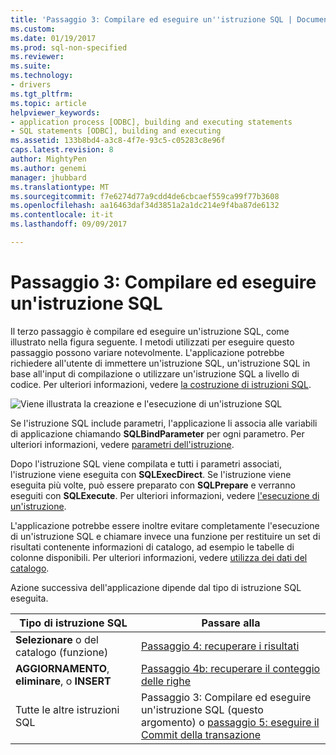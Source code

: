 ```yaml
---
title: 'Passaggio 3: Compilare ed eseguire un''istruzione SQL | Documenti Microsoft'
ms.custom: 
ms.date: 01/19/2017
ms.prod: sql-non-specified
ms.reviewer: 
ms.suite: 
ms.technology:
- drivers
ms.tgt_pltfrm: 
ms.topic: article
helpviewer_keywords:
- application process [ODBC], building and executing statements
- SQL statements [ODBC], building and executing
ms.assetid: 133b8bd4-a3c8-4f7e-93c5-c05283c8e96f
caps.latest.revision: 8
author: MightyPen
ms.author: genemi
manager: jhubbard
ms.translationtype: MT
ms.sourcegitcommit: f7e6274d77a9cdd4de6cbcaef559ca99f77b3608
ms.openlocfilehash: aa16463daf34d3851a2a1dc214e9f4ba87de6132
ms.contentlocale: it-it
ms.lasthandoff: 09/09/2017

---
```

# <a name="step-3-build-and-execute-an-sql-statement"></a>Passaggio 3: Compilare ed eseguire un'istruzione SQL
Il terzo passaggio è compilare ed eseguire un'istruzione SQL, come illustrato nella figura seguente. I metodi utilizzati per eseguire questo passaggio possono variare notevolmente. L'applicazione potrebbe richiedere all'utente di immettere un'istruzione SQL, un'istruzione SQL in base all'input di compilazione o utilizzare un'istruzione SQL a livello di codice. Per ulteriori informazioni, vedere [la costruzione di istruzioni SQL](../../../odbc/reference/develop-app/constructing-sql-statements.md).  
  
 ![Viene illustrata la creazione e l'esecuzione di un'istruzione SQL](../../../odbc/reference/develop-app/media/pr13.gif "pr13")  
  
 Se l'istruzione SQL include parametri, l'applicazione li associa alle variabili di applicazione chiamando **SQLBindParameter** per ogni parametro. Per ulteriori informazioni, vedere [parametri dell'istruzione](../../../odbc/reference/develop-app/statement-parameters.md).  
  
 Dopo l'istruzione SQL viene compilata e tutti i parametri associati, l'istruzione viene eseguita con **SQLExecDirect**. Se l'istruzione viene eseguita più volte, può essere preparato con **SQLPrepare** e verranno eseguiti con **SQLExecute**. Per ulteriori informazioni, vedere [l'esecuzione di un'istruzione](../../../odbc/reference/develop-app/executing-a-statement.md).  
  
 L'applicazione potrebbe essere inoltre evitare completamente l'esecuzione di un'istruzione SQL e chiamare invece una funzione per restituire un set di risultati contenente informazioni di catalogo, ad esempio le tabelle di colonne disponibili. Per ulteriori informazioni, vedere [utilizza dei dati del catalogo](../../../odbc/reference/develop-app/uses-of-catalog-data.md).  
  
 Azione successiva dell'applicazione dipende dal tipo di istruzione SQL eseguita.  
  
|Tipo di istruzione SQL|Passare alla|  
|---------------------------|----------------|  
|**Selezionare** o del catalogo (funzione)|[Passaggio 4: recuperare i risultati](../../../odbc/reference/develop-app/step-4a-fetch-the-results.md)|  
|**AGGIORNAMENTO**, **eliminare**, o **INSERT**|[Passaggio 4b: recuperare il conteggio delle righe](../../../odbc/reference/develop-app/step-4b-fetch-the-row-count.md)|  
|Tutte le altre istruzioni SQL|Passaggio 3: Compilare ed eseguire un'istruzione SQL (questo argomento) o [passaggio 5: eseguire il Commit della transazione](../../../odbc/reference/develop-app/step-5-commit-the-transaction.md)|
